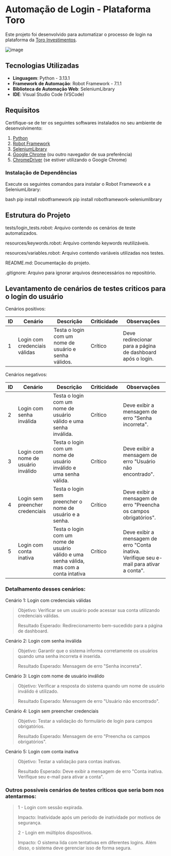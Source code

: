 # Automação de Login - Plataforma Toro
Este projeto foi desenvolvido para automatizar o processo de login na plataforma da [Toro Investimentos](https://www.toroinvestimentos.com.br/).

![image](https://github.com/user-attachments/assets/4e94c3d6-396d-46a9-8c27-9a674477cd02)

## Tecnologias Utilizadas

- **Linguagem**: Python - 3.13.1
- **Framework de Automação**: Robot Framework - 7.1.1
- **Biblioteca de Automação Web**: SeleniumLibrary
- **IDE**: Visual Studio Code (VSCode)

## Requisitos

Certifique-se de ter os seguintes softwares instalados no seu ambiente de desenvolvimento:

1. [Python](https://www.python.org/downloads/)
2. [Robot Framework](https://robotframework.org/)
3. [SeleniumLibrary](https://robotframework.org/SeleniumLibrary/)
4. [Google Chrome](https://www.google.com/intl/pt-BR/chrome/) (ou outro navegador de sua preferência)
5. [ChromeDriver](https://sites.google.com/a/chromium.org/chromedriver/downloads) (se estiver utilizando o Google Chrome)

### Instalação de Dependências

Execute os seguintes comandos para instalar o Robot Framework e a SeleniumLibrary:

bash
pip install robotframework
pip install robotframework-seleniumlibrary


## Estrutura do Projeto
tests/login_tests.robot: Arquivo contendo os cenários de teste automatizados.

resources/keywords.robot: Arquivo contendo keywords reutilizáveis.

resources/variables.robot: Arquivo contendo variáveis utilizadas nos testes.

README.md: Documentação do projeto.

.gitignore: Arquivo para ignorar arquivos desnecessários no repositório.


## Levantamento de cenários de testes criticos para o login do usuário

Cenários positivos:

| ID  | Cenário                              | Descrição                                                                                  | Criticidade |  Observações                                                   |
|-----|--------------------------------------|--------------------------------------------------------------------------------------------|-------------|----------------------------------------------------------------|
| 1   | Login com credenciais válidas        | Testa o login com um nome de usuário e senha válidos.                                      | Crítico     | Deve redirecionar para a página de dashboard após o login.    |

 Cenários negativos:

| ID  | Cenário                              | Descrição                                                                                  | Criticidade | Observações                                                   |
|-----|--------------------------------------|--------------------------------------------------------------------------------------------|-------------|----------------------------------------------------------------|
| 2   | Login com senha inválida             | Testa o login com um nome de usuário válido e uma senha inválida.                          | Crítico     | Deve exibir a mensagem de erro "Senha incorreta".             |
| 3   | Login com nome de usuário inválido   | Testa o login com um nome de usuário inválido e uma senha válida.                          | Crítico     | Deve exibir a mensagem de erro "Usuário não encontrado".      |
| 4   | Login sem preencher credenciais      | Testa o login sem preencher o nome de usuário e a senha.                                   | Crítico     | Deve exibir a mensagem de erro "Preencha os campos obrigatórios". |
| 5   | Login com conta inativa              | Testa o login com um nome de usuário válido e uma senha válida, mas com a conta intativa   | Crítico     | Deve exibir a mensagem de erro "Conta inativa. Verifique seu e-mail para ativar a conta". |

### Detalhamento desses cenários:
Cenário 1: Login com credenciais válidas
> Objetivo: Verificar se um usuário pode acessar sua conta utilizando credenciais válidas.
> 
> Resultado Esperado: Redirecionamento bem-sucedido para a página de dashboard.
>
Cenário 2: Login com senha inválida
> Objetivo: Garantir que o sistema informa corretamente os usuários quando uma senha incorreta é inserida.
> 
> Resultado Esperado: Mensagem de erro "Senha incorreta".
>
Cenário 3: Login com nome de usuário inválido
> Objetivo: Verificar a resposta do sistema quando um nome de usuário inválido é utilizado.
> 
> Resultado Esperado: Mensagem de erro "Usuário não encontrado".
>
Cenário 4: Login sem preencher credenciais
> Objetivo: Testar a validação do formulário de login para campos obrigatórios.
> 
> Resultado Esperado: Mensagem de erro "Preencha os campos obrigatórios".
>
Cenário 5: Login com conta inativa
> Objetivo: Testar a validação para contas inativas.
> 
> Resultado Esperado: Deve exibir a mensagem de erro "Conta inativa. Verifique seu e-mail para ativar a conta".

### Outros possiveis cenários de testes criticos que seria bom nos atentarmos:
> 1 - Login com sessão expirada.
> 
> Impacto: Inatividade após um período de inatividade por motivos de segurança.
>
> 2 - Login em múltiplos dispositivos.
> 
> Impacto: O sistema lida com tentativas em diferentes logins. Além disso, o sistema deve gerenciar isso de forma segura.



